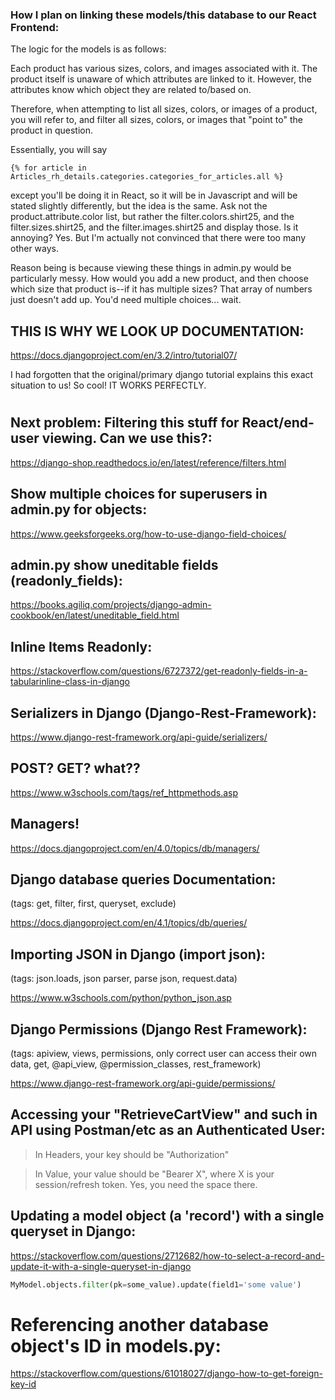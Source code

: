 ### How I plan on linking these models/this database to our React Frontend:

The logic for the models is as follows:

Each product has various sizes, colors, and images associated with it. The product itself is unaware of which attributes are linked to it. However, the attributes know which object they are related to/based on.

Therefore, when attempting to list all sizes, colors, or images of a product, you will refer to, and filter all sizes, colors, or images that "point to" the product in question.

Essentially, you will say

```
{% for article in Articles_rh_details.categories.categories_for_articles.all %}
```

except you'll be doing it in React, so it will be in Javascript and will be stated slightly differently, but the idea is the same. Ask not the product.attribute.color list, but rather the filter.colors.shirt25, and the filter.sizes.shirt25, and the filter.images.shirt25 and display those. Is it annoying? Yes. But I'm actually not convinced that there were too many other ways. 

Reason being is because viewing these things in admin.py would be particularly messy. How would you add a new product, and then choose which size that product is--if it has multiple sizes? That array of numbers just doesn't add up. You'd need multiple choices... wait.


## THIS IS WHY WE LOOK UP DOCUMENTATION:

https://docs.djangoproject.com/en/3.2/intro/tutorial07/

I had forgotten that the original/primary django tutorial explains this exact situation to us! So cool! IT WORKS PERFECTLY.

#

#

#



## Next problem: Filtering this stuff for React/end-user viewing. Can we use this?:

https://django-shop.readthedocs.io/en/latest/reference/filters.html

## Show multiple choices for superusers in admin.py for objects:

https://www.geeksforgeeks.org/how-to-use-django-field-choices/


## admin.py show uneditable fields (readonly_fields):

https://books.agiliq.com/projects/django-admin-cookbook/en/latest/uneditable_field.html

## Inline Items Readonly:

https://stackoverflow.com/questions/6727372/get-readonly-fields-in-a-tabularinline-class-in-django

## Serializers in Django (Django-Rest-Framework):

https://www.django-rest-framework.org/api-guide/serializers/

## POST? GET? what??

https://www.w3schools.com/tags/ref_httpmethods.asp

## Managers!

https://docs.djangoproject.com/en/4.0/topics/db/managers/

## Django database queries Documentation:

(tags: get, filter, first, queryset, exclude)

https://docs.djangoproject.com/en/4.1/topics/db/queries/

## Importing JSON in Django (import json):

(tags: json.loads, json parser, parse json, request.data)

https://www.w3schools.com/python/python_json.asp

## Django Permissions (Django Rest Framework):

(tags: apiview, views, permissions, only correct user can access their own data, get, @api_view, @permission_classes, rest_framework)

https://www.django-rest-framework.org/api-guide/permissions/

## Accessing your "RetrieveCartView" and such in API using Postman/etc as an Authenticated User:

> In Headers, your key should be "Authorization"

> In Value, your value should be "Bearer X", where X is your session/refresh token. Yes, you need the space there.

## Updating a model object (a 'record') with a single queryset in Django:

https://stackoverflow.com/questions/2712682/how-to-select-a-record-and-update-it-with-a-single-queryset-in-django

```py
MyModel.objects.filter(pk=some_value).update(field1='some value')
```

# Referencing another database object's ID in models.py:

https://stackoverflow.com/questions/61018027/django-how-to-get-foreign-key-id
